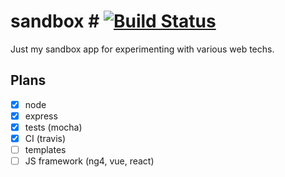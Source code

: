 # sandbox # [![Build Status](https://travis-ci.org/wlechowicz/sandbox.svg?branch=master)](https://travis-ci.org/wlechowicz/sandbox)
Just my sandbox app for experimenting with various web techs.

## Plans ##
- [x] node
- [x] express
- [x] tests (mocha)
- [x] CI (travis)
- [ ] templates
- [ ] JS framework (ng4, vue, react)
